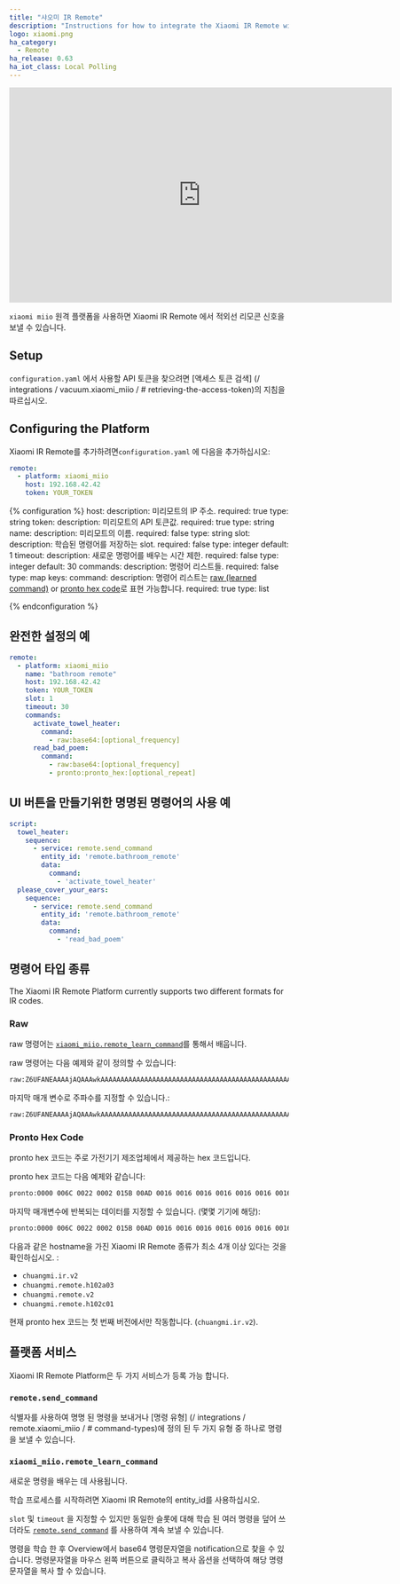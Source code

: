 ```yaml
---
title: "샤오미 IR Remote"
description: "Instructions for how to integrate the Xiaomi IR Remote within Home Assistant."
logo: xiaomi.png
ha_category:
  - Remote
ha_release: 0.63
ha_iot_class: Local Polling
---
```


<div class='videoWrapper'>
<iframe width="690" height="388" src="https://www.youtube.com/embed/Y1rg0tXAqbI" frameborder="0" allow="accelerometer; autoplay; encrypted-media; gyroscope; picture-in-picture" allowfullscreen></iframe>
</div>

`xiaomi miio` 원격 플랫폼을 사용하면 Xiaomi IR Remote 에서 적외선 리모콘 신호을 보낼 수 있습니다.

## Setup

`configuration.yaml` 에서 사용할 API 토큰을 찾으려면 [액세스 토큰 검색] (/ integrations / vacuum.xiaomi_miio / # retrieving-the-access-token)의 지침을 따르십시오.

## Configuring the Platform

Xiaomi IR Remote를 추가하려면`configuration.yaml` 에 다음을 추가하십시오:

```yaml
remote:
  - platform: xiaomi_miio
    host: 192.168.42.42
    token: YOUR_TOKEN
```

{% configuration %}
host:
  description: 미리모트의 IP 주소.
  required: true
  type: string
token:
  description: 미리모트의 API 토큰값.
  required: true
  type: string
name:
  description: 미리모트의 이름.
  required: false
  type: string
slot:
  description: 학습된 명령어를 저장하는 slot.
  required: false
  type: integer
  default: 1
timeout:
  description: 새로운 명령어를 배우는 시간 제한.
  required: false
  type: integer
  default: 30
commands:
  description: 명령어 리스트들.
  required: false
  type: map
  keys:
    command:
      description: 명령어 리스트는 [raw (learned command)](/integrations/remote.xiaomi_miio/#raw) or [pronto hex code](/integrations/remote.xiaomi_miio/#pronto-hex-code)로 표현 가능합니다. 
      required: true
      type: list

{% endconfiguration %}

## 완전한 설정의 예 

```yaml
remote:
  - platform: xiaomi_miio
    name: "bathroom remote"
    host: 192.168.42.42
    token: YOUR_TOKEN
    slot: 1
    timeout: 30
    commands:
      activate_towel_heater:
        command:
          - raw:base64:[optional_frequency]
      read_bad_poem:
        command:
          - raw:base64:[optional_frequency]
          - pronto:pronto_hex:[optional_repeat]
```

## UI 버튼을 만들기위한 명명된 명령어의 사용 예

```yaml
script:
  towel_heater:
    sequence:
      - service: remote.send_command
        entity_id: 'remote.bathroom_remote'
        data:
          command:
            - 'activate_towel_heater'
  please_cover_your_ears:
    sequence:
      - service: remote.send_command
        entity_id: 'remote.bathroom_remote'
        data:
          command:
            - 'read_bad_poem'
```

## 명령어 타입 종류

The Xiaomi IR Remote Platform currently supports two different formats for IR codes.

### Raw

raw 명령어는 [`xiaomi_miio.remote_learn_command`](/integrations/remote.xiaomi_miio/#xiaomi_miioremote_learn_command)를 통해서 배웁니다.

raw 명령어는 다음 예제와 같이 정의할 수 있습니다:

```bash
raw:Z6UFANEAAAAjAQAAAwkAAAAAAAAAAAAAAAAAAAAAAAAAAAAAAAAAAAAAAAAAAAAAAAAAAAAAAAAAAAAAAAAAAAAAAAAQIAE=
```

마지막 매개 변수로 주파수를 지정할 수 있습니다.:

```bash
raw:Z6UFANEAAAAjAQAAAwkAAAAAAAAAAAAAAAAAAAAAAAAAAAAAAAAAAAAAAAAAAAAAAAAAAAAAAAAAAAAAAAAAAAAAAAAQIAE=:38400
```

### Pronto Hex Code

pronto hex 코드는 주로 가전기기 제조업체에서 제공하는 hex 코드입니다.

pronto hex 코드는 다음 예제와 같습니다:

```bash
pronto:0000 006C 0022 0002 015B 00AD 0016 0016 0016 0016 0016 0016 0016 0016 0016 0016 0016 0016 0016 0016 0016 0016 0016 0041 0016 0041 0016 0041 0016 0041 0016 0041 0016 0041 0016 0041 0016 0016 0016 0016 0016 0041 0016 0016 0016 0041 0016 0016 0016 0016 0016 0016 0016 0016 0016 0041 0016 0016 0016 0041 0016 0016 0016 0041 0016 0041 0016 0041 0016 0041 0016 0623 015B 0057 0016 0E6E
```

마지막 매개변수에 반복되는 데이터를 지정할 수 있습니다. (몇몇 기기에 해당):

```bash
pronto:0000 006C 0022 0002 015B 00AD 0016 0016 0016 0016 0016 0016 0016 0016 0016 0016 0016 0016 0016 0016 0016 0016 0016 0041 0016 0041 0016 0041 0016 0041 0016 0041 0016 0041 0016 0041 0016 0016 0016 0016 0016 0041 0016 0016 0016 0041 0016 0016 0016 0016 0016 0016 0016 0016 0016 0041 0016 0016 0016 0041 0016 0016 0016 0041 0016 0041 0016 0041 0016 0041 0016 0623 015B 0057 0016 0E6E:2
```

다음과 같은 hostname을 가진 Xiaomi IR Remote 종류가 최소 4개 이상 있다는 것을 확인하십시오. : 

* `chuangmi.ir.v2`
* `chuangmi.remote.h102a03`
* `chuangmi.remote.v2`
* `chuangmi.remote.h102c01`

현재 pronto hex 코드는 첫 번째 버전에서만 작동합니다. (`chuangmi.ir.v2`).

## 플랫폼 서비스 

Xiaomi IR Remote Platform은 두 가지 서비스가 등록 가능 합니다.

### `remote.send_command`

식별자를 사용하여 명명 된 명령을 보내거나 [명령 유형] (/ integrations / remote.xiaomi_miio / # command-types)에 정의 된 두 가지 유형 중 하나로 명령을 보낼 수 있습니다.

### `xiaomi_miio.remote_learn_command`

새로운 명령을 배우는 데 사용됩니다.

학습 프로세스를 시작하려면 Xiaomi IR Remote의 entity_id를 사용하십시오.

`slot` 및 `timeout` 을 지정할 수 있지만 동일한 슬롯에 대해 학습 된 여러 명령을 덮어 쓰더라도 [`remote.send_command`](/integrations/remote.xiaomi_miio/#remotesend_command) 를 사용하여 계속 보낼 수 있습니다.

명령을 학습 한 후 Overview에서 base64 명령문자열을 notification으로 찾을 수 있습니다. 명령문자열을 마우스 왼쪽 버튼으로 클릭하고 복사 옵션을 선택하여 해당 명령문자열을 복사 할 수 있습니다.
